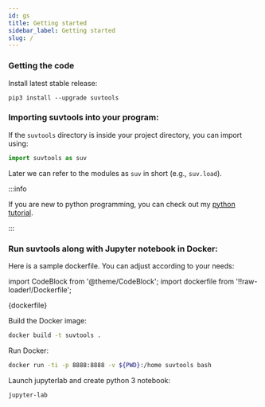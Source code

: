 ```yaml
---
id: gs
title: Getting started
sidebar_label: Getting started
slug: /
---
```


### Getting the code

Install latest stable release:
```console
pip3 install --upgrade suvtools
```


### Importing suvtools into your program:

If the `suvtools` directory is inside your project directory, you can import using:
```python
import suvtools as suv
```
Later we can refer to the modules as `suv` in short (e.g., `suv.load`).

:::info

If you are new to python programming, you can check out my [python tutorial](
https://pranabdas.github.io/python-tutorial/).

:::


### Run suvtools along with Jupyter notebook in Docker:

Here is a sample dockerfile. You can adjust according to your needs:

import CodeBlock from '@theme/CodeBlock';
import dockerfile from '!!raw-loader!/Dockerfile';

<CodeBlock language="dockerfile" title="Dockerfile" showLineNumbers>{dockerfile}</CodeBlock>

Build the Docker image:
```bash
docker build -t suvtools .
```

Run Docker:
```bash
docker run -ti -p 8888:8888 -v ${PWD}:/home suvtools bash
```

Launch jupyterlab and create python 3 notebook:
```bash
jupyter-lab
```
